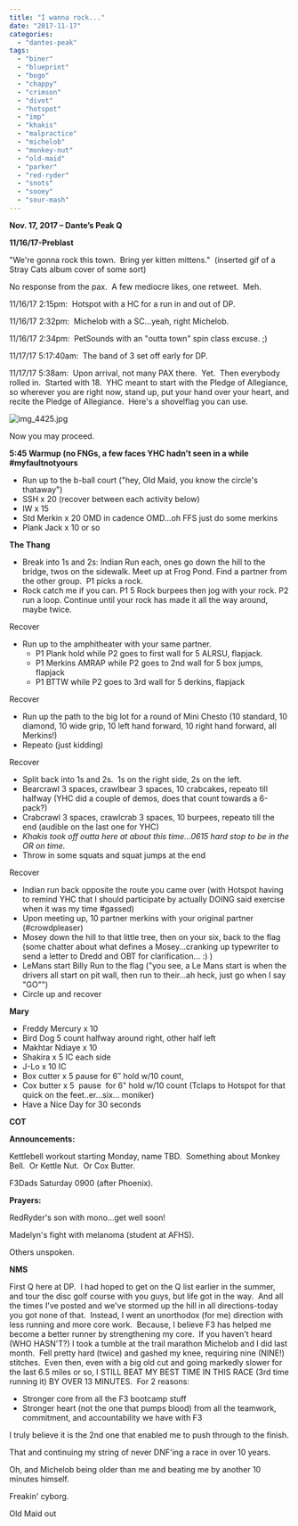 ```yaml
---
title: "I wanna rock..."
date: "2017-11-17"
categories: 
  - "dantes-peak"
tags: 
  - "biner"
  - "blueprint"
  - "bogo"
  - "chappy"
  - "crimson"
  - "divot"
  - "hotspot"
  - "imp"
  - "khakis"
  - "malpractice"
  - "michelob"
  - "monkey-nut"
  - "old-maid"
  - "parker"
  - "red-ryder"
  - "snots"
  - "sooey"
  - "sour-mash"
---
```


**Nov. 17, 2017 – Dante’s Peak Q**

**11/16/17-Preblast**

"We're gonna rock this town.  Bring yer kitten mittens."  (inserted gif of a Stray Cats album cover of some sort)

No response from the pax.  A few mediocre likes, one retweet.  Meh.

11/16/17 2:15pm:  Hotspot with a HC for a run in and out of DP.

11/16/17 2:32pm:  Michelob with a SC...yeah, right Michelob.

11/16/17 2:34pm:  PetSounds with an "outta town" spin class excuse. ;)

11/17/17 5:17:40am:  The band of 3 set off early for DP.

11/17/17 5:38am:  Upon arrival, not many PAX there.  Yet.  Then everybody rolled in.  Started with 18.  YHC meant to start with the Pledge of Allegiance, so wherever you are right now, stand up, put your hand over your heart, and recite the Pledge of Allegiance.  Here's a shovelflag you can use.

![img_4425.jpg](images/img_4425-e1510940951863.jpg)

Now you may proceed.

**5:45 Warmup (no FNGs, a few faces YHC hadn't seen in a while #myfaultnotyours**

- Run up to the b-ball court ("hey, Old Maid, you know the circle's thataway")
- SSH x 20 (recover between each activity below)
- IW x 15
- Std Merkin x 20 OMD in cadence OMD...oh FFS just do some merkins
- Plank Jack x 10 or so

**The Thang**

- Break into 1s and 2s: Indian Run each, ones go down the hill to the bridge, twos on the sidewalk. Meet up at Frog Pond. Find a partner from the other group.  P1 picks a rock.
- Rock catch me if you can. P1 5 Rock burpees then jog with your rock. P2 run a loop. Continue until your rock has made it all the way around, maybe twice.

Recover

- Run up to the amphitheater with your same partner.
    - P1 Plank hold while P2 goes to first wall for 5 ALRSU, flapjack.
    - P1 Merkins AMRAP while P2 goes to 2nd wall for 5 box jumps, flapjack
    - P1 BTTW while P2 goes to 3rd wall for 5 derkins, flapjack

Recover

- Run up the path to the big lot for a round of Mini Chesto (10 standard, 10 diamond, 10 wide grip, 10 left hand forward, 10 right hand forward, all Merkins!)
- Repeato (just kidding)

Recover

- Split back into 1s and 2s.  1s on the right side, 2s on the left.
- Bearcrawl 3 spaces, crawlbear 3 spaces, 10 crabcakes, repeato till halfway (YHC did a couple of demos, does that count towards a 6-pack?)
- Crabcrawl 3 spaces, crawlcrab 3 spaces, 10 burpees, repeato till the end (audible on the last one for YHC)
- _Khakis took off outta here at about this time...0615 hard stop to be in the OR on time._
- Throw in some squats and squat jumps at the end

Recover

- Indian run back opposite the route you came over (with Hotspot having to remind YHC that I should participate by actually DOING said exercise when it was my time #gassed)
- Upon meeting up, 10 partner merkins with your original partner (#crowdpleaser)
- Mosey down the hill to that little tree, then on your six, back to the flag (some chatter about what defines a Mosey...cranking up typewriter to send a letter to Dredd and OBT for clarification... :) )
- LeMans start Billy Run to the flag ("you see, a Le Mans start is when the drivers all start on pit wall, then run to their...ah heck, just go when I say "GO"")
- Circle up and recover

**Mary**

- Freddy Mercury x 10
- Bird Dog 5 count halfway around right, other half left
- Makhtar Ndiaye x 10
- Shakira x 5 IC each side
- J-Lo x 10 IC
- Box cutter x 5 pause for 6″ hold w/10 count,
- Cox butter x 5  pause  for 6" hold w/10 count (Tclaps to Hotspot for that quick on the feet..er...six... moniker)
- Have a Nice Day for 30 seconds

**COT**

**Announcements:**

Kettlebell workout starting Monday, name TBD.  Something about Monkey Bell.  Or Kettle Nut.  Or Cox Butter.

F3Dads Saturday 0900 (after Phoenix).

**Prayers:**

RedRyder's son with mono...get well soon!

Madelyn's fight with melanoma (student at AFHS).

Others unspoken.

**NMS**

First Q here at DP.  I had hoped to get on the Q list earlier in the summer, and tour the disc golf course with you guys, but life got in the way.  And all the times I've posted and we've stormed up the hill in all directions-today you got none of that.  Instead, I went an unorthodox (for me) direction with less running and more core work.  Because, I believe F3 has helped me become a better runner by strengthening my core.  If you haven't heard (WHO HASN'T?) I took a tumble at the trail marathon Michelob and I did last month.  Fell pretty hard (twice) and gashed my knee, requiring nine (NINE!) stitches.  Even then, even with a big old cut and going markedly slower for the last 6.5 miles or so, I STILL BEAT MY BEST TIME IN THIS RACE (3rd time running it) BY OVER 13 MINUTES.  For 2 reasons:

- Stronger core from all the F3 bootcamp stuff
- Stronger heart (not the one that pumps blood) from all the teamwork, commitment, and accountability we have with F3

I truly believe it is the 2nd one that enabled me to push through to the finish.

That and continuing my string of never DNF'ing a race in over 10 years.

Oh, and Michelob being older than me and beating me by another 10 minutes himself.

Freakin' cyborg.

Old Maid out
